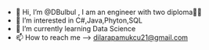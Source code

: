 - 👋 Hi, I’m @DBulbul , I am an engineer with two diploma👩‍🎓
- 👀 I’m interested in C#,Java,Phyton,SQL
- 🌱 I’m currently learning Data Science
- 📫 How to reach me --> dilarapamukcu21@gmail.com

<!---
DBulbul/DBulbul is a ✨ special ✨ repository because its `README.md` (this file) appears on your GitHub profile.
You can click the Preview link to take a look at your changes.
--->
